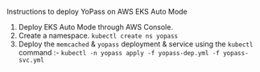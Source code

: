 Instructions to deploy YoPass on AWS EKS Auto Mode
  1. Deploy EKS Auto Mode through AWS Console.
  2. Create a namespace. ` kubectl create ns yopass `
  3. Deploy the `memcached` & `yopass` deployment & service using the `kubectl` command :- ` kubectl -n yopass apply -f yopass-dep.yml -f yopass-svc.yml `
